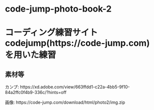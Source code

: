 # code-jump-photo-book-2
  <h1>コーディング練習サイト codejump(https://code-jump.com) を用いた練習</h1>
  <h2>素材等</h2>
  <p>カンプ: https://xd.adobe.com/view/663ffdd1-c22a-4bb5-9f10-84a2ffc0f4b9-336c/?hints=off</p>
  <p>画像: https://code-jump.com/download/html/photo2/img.zip</p>
